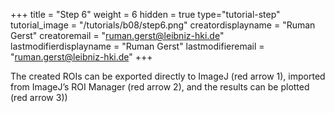 +++
title = "Step 6"
weight = 6
hidden = true
type="tutorial-step"
tutorial_image = "/tutorials/b08/step6.png"
creatordisplayname = "Ruman Gerst"
creatoremail = "ruman.gerst@leibniz-hki.de"
lastmodifierdisplayname = "Ruman Gerst"
lastmodifieremail = "ruman.gerst@leibniz-hki.de"
+++

The created ROIs can be exported directly to ImageJ (red arrow 1), imported from ImageJ’s ROI Manager (red arrow 2), and the results can be plotted (red arrow 3))